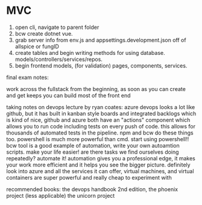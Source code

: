# MVC
1. open cli, navigate to parent folder
2. bcw create dotnet vue.
3. grab server info from env.js and appsettings.development.json off of allspice or fungID
4. create tables and begin writing methods for using database. models/controllers/services/repos.
5. begin frontend models, (for validation) pages, components, services.

final exam notes:

work across the fullstack from the beginning, as soon as you can create and get keeps you can build most of the front end

taking notes on devops lecture by ryan coates: azure devops looks a lot like github, but it has built in kanban style boards and integrated backlogs which is kind of nice, github and azure both have an "actions" component which allows you to run code including tests on every push of code. this allows for thousands of automated tests in the pipeline. npm and bcw do these things too. powershell is much more powerful than cmd. start using powershell!! bcw tool is a good example of automation, write your own autoamtion scripts. make your life easier! are there tasks we find ourselves doing repeatedly? automate it! automation gives you a professional edge, it makes your work more efficient and it helps you see the bigger picture. definitely look into azure and all the services it can offer, virtual machines, and virtual containers are super powerful and really cheap to experiment with

recommended books:
the devops handbook 2nd edition, 
the phoenix project  (less applicable)
the unicorn project